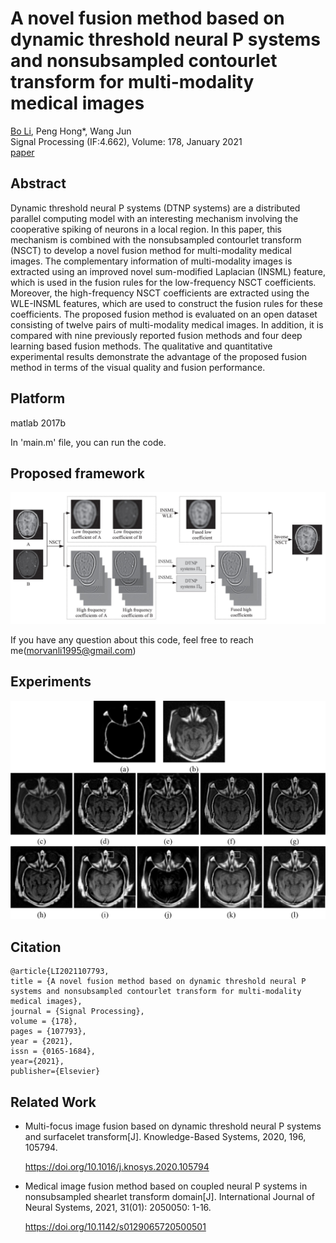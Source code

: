 # A novel fusion method based on dynamic threshold neural P systems and nonsubsampled contourlet transform for multi-modality medical images
[Bo Li](https://github.com/MorvanLi/), Peng Hong*, Wang Jun  
Signal Processing (IF:4.662), Volume: 178,  January 2021  
[paper](https://doi.org/10.1016/j.sigpro.2020.107793)  

## Abstract

Dynamic threshold neural P systems (DTNP systems) are a distributed parallel computing model with an interesting mechanism involving the cooperative spiking of neurons in a local region. In this paper, this mechanism is combined with the nonsubsampled contourlet transform (NSCT) to develop a novel fusion method for multi-modality medical images. The complementary information of multi-modality images is extracted using an improved novel sum-modified Laplacian (INSML) feature, which is used in the fusion rules for the low-frequency NSCT coefficients. Moreover, the high-frequency NSCT coefficients are extracted using the WLE-INSML features, which are used to construct the fusion rules for these coefficients. The proposed fusion method is evaluated on an open dataset consisting of twelve pairs of multi-modality medical images. In addition, it is compared with nine previously reported fusion methods and four deep learning based fusion methods. The qualitative and quantitative experimental results demonstrate the advantage of the proposed fusion method in terms of the visual quality and fusion performance.

## Platform

matlab 2017b 

In 'main.m' file, you can run the code.

## Proposed framework

![framework](figures/framework.jpg)

If you have any question about this code, feel free to reach me(morvanli1995@gmail.com) 

## Experiments

![example](figures/example.jpg)

## Citation

````
@article{LI2021107793,
title = {A novel fusion method based on dynamic threshold neural P systems and nonsubsampled contourlet transform for multi-modality medical images},
journal = {Signal Processing},
volume = {178},
pages = {107793},
year = {2021},
issn = {0165-1684},
year={2021},
publisher={Elsevier}
````

## Related Work

- Multi-focus image fusion based on dynamic threshold neural P systems and surfacelet transform[J]. Knowledge-Based Systems, 2020, 196, 105794.
  
  https://doi.org/10.1016/j.knosys.2020.105794
  
  
  
- Medical image fusion method based on coupled neural P systems in nonsubsampled shearlet transform domain[J]. International Journal of Neural Systems, 2021, 31(01): 2050050: 1-16.

  https://doi.org/10.1142/s0129065720500501

